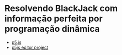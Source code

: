# Resolvendo BlackJack com informação perfeita por programação dinâmica

* [p5.js](https://p5js.org/)
* [p5js editor project](https://editor.p5js.org/israel/sketches/S1XnKMvRQ)
